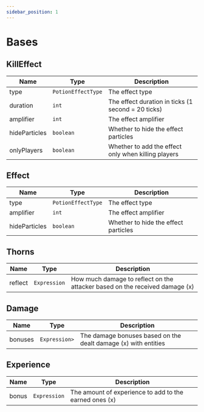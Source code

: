 ```yaml
---
sidebar_position: 1
---
```


# Bases

## KillEffect

| Name | Type | Description |
| --- | --- | --- |
| type | `PotionEffectType` | The effect type |
| duration | `int` | The effect duration in ticks (1 second = 20 ticks) |
| amplifier | `int` | The effect amplifier |
| hideParticles | `boolean` | Whether to hide the effect particles |
| onlyPlayers | `boolean` | Whether to add the effect only when killing players |

## Effect

| Name | Type | Description |
| --- | --- | --- |
| type | `PotionEffectType` | The effect type |
| amplifier | `int` | The effect amplifier |
| hideParticles | `boolean` | Whether to hide the effect particles |

## Thorns

| Name | Type | Description |
| --- | --- | --- |
| reflect | `Expression` | How much damage to reflect on the attacker based on the received damage (x) |

## Damage

| Name | Type | Description |
| --- | --- | --- |
| bonuses | `Expression>` | The damage bonuses based on the dealt damage (x) with entities |

## Experience

| Name | Type | Description |
| --- | --- | --- |
| bonus | `Expression` | The amount of experience to add to the earned ones (x) |
